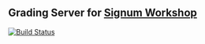 ## Grading Server for [Signum Workshop](http://workshop.ctftoolkit.com)

[![Build Status](https://travis-ci.org/SignumCollective/signumd.svg)](https://travis-ci.org/SignumCollective/signumd)
